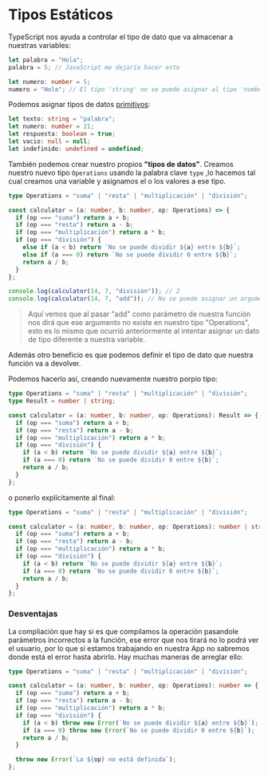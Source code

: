 # Tipos Estáticos

TypeScript nos ayuda a controlar el tipo de dato que va almacenar a nuestras variables:

```ts
let palabra = "Hola";
palabra = 5; // JavaScript me dejaría hacer esto

let numero: number = 5;
numero = "Hola"; // El tipo 'string' no se puede asignar al tipo 'number'
```

Podemos asignar tipos de datos [primitivos](../01-JavaScript/01-BASIC/02-TiposDatos.md):

```ts
let texto: string = "palabra";
let numero: number = 21;
let respuesta: boolean = true;
let vacio: null = null;
let indefinido: undefined = undefined;
```

También podemos crear nuestro propios **"tipos de datos"**.
Creamos nuestro nuevo tipo `Operations` usando la palabra clave `type` ,lo hacemos tal cual creamos una variable y asignamos el o los valores a ese tipo.

```ts
type Operations = "suma" | "resta" | "multiplicación" | "división";

const calculator = (a: number, b: number, op: Operations) => {
  if (op === "suma") return a + b;
  if (op === "resta") return a - b;
  if (op === "multiplicación") return a * b;
  if (op === "división") {
    else if (a < b) return `No se puede dividir ${a} entre ${b}`;
    else if (a === 0) return `No se puede dividir 0 entre ${b}`;
    return a / b;
  }
};

console.log(calculator(14, 7, "división")); // 2
console.log(calculator(14, 7, "add")); // No se puede asignar un argumento de tipo ""add"" al parámetro de tipo "Operations".
```

> Aquí vemos que al pasar "add" como parámetro de nuestra función nos dirá que ese argumento no existe en nuestro tipo "Operations", esto es lo mismo que ocurrió anteriormente al intentar asignar un dato de tipo diferente a nuestra variable.

Además otro beneficio es que podemos definir el tipo de dato que nuestra función va a devolver.

Podemos hacerlo así, creando nuevamente nuestro porpio tipo:

```ts
type Operations = "suma" | "resta" | "multiplicación" | "división";
type Result = number | string;

const calculator = (a: number, b: number, op: Operations): Result => {
  if (op === "suma") return a + b;
  if (op === "resta") return a - b;
  if (op === "multiplicación") return a * b;
  if (op === "división") {
    if (a < b) return `No se puede dividir ${a} entre ${b}`;
    if (a === 0) return `No se puede dividir 0 entre ${b}`;
    return a / b;
  }
};
```

o ponerlo explícitamente al final:

```ts
type Operations = "suma" | "resta" | "multiplicación" | "división";

const calculator = (a: number, b: number, op: Operations): number | string => {
  if (op === "suma") return a + b;
  if (op === "resta") return a - b;
  if (op === "multiplicación") return a * b;
  if (op === "división") {
    if (a < b) return `No se puede dividir ${a} entre ${b}`;
    if (a === 0) return `No se puede dividir 0 entre ${b}`;
    return a / b;
  }
};
```

### Desventajas

La compliación que hay si es que compilamos la operación pasandole parámetros incorrectos a la función, ese error que nos tirará no lo podrá ver el usuario, por lo que si estamos trabajando en nuestra App no sabremos donde está el error hasta abrirlo. Hay muchas maneras de arreglar ello:

```ts
type Operations = "suma" | "resta" | "multiplicación" | "división";

const calculator = (a: number, b: number, op: Operations): number => {
  if (op === "suma") return a + b;
  if (op === "resta") return a - b;
  if (op === "multiplicación") return a * b;
  if (op === "división") {
    if (a < b) throw new Error(`No se puede dividir ${a} entre ${b}`);
    if (a === 0) throw new Error(`No se puede dividir 0 entre ${b}`);
    return a / b;
  }

  throw new Error(`La ${op} no está definida`);
};
```
